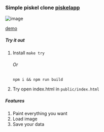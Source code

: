 ### Simple piskel clone [piskelapp](https://www.piskelapp.com/)

![image](https://user-images.githubusercontent.com/26417963/73493308-8c50a300-43c3-11ea-8dab-0b0193372205.png)

[demo](https://saloev.github.io/simple-piskel-clone/)

##### Try it out
1. Install
    ``` make try ``` 
    ###### Or
    ```
    npm i && npm run build
    ```
2. Try
   open index.html in ``` public/index.html ```

##### Features 
1. Paint everything you want 
2. Load image 
3. Save your data

